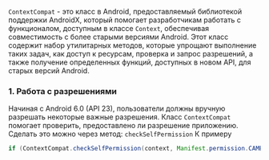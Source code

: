`ContextCompat` - это класс в Android, предоставляемый библиотекой поддержки AndroidX, который помогает разработчикам работать с функционалом, доступным в классе `Context`, обеспечивая совместимость с более старыми версиями Android. Этот класс содержит набор утилитарных методов, которые упрощают выполнение таких задач, как доступ к ресурсам, проверка и запрос разрешений, а также получение определенных функций, доступных в новом API, для старых версий Android.

### 1. **Работа с разрешениями**
Начиная с Android 6.0 (API 23), пользователи должны вручную разрешать некоторые важные разрешения. Класс `ContextCompat` помогает проверить, предоставлено ли разрешение приложению.
Сделать это можно через метод:
`checkSelfPermission`
К примеру 

```Java
if (ContextCompat.checkSelfPermission(context, Manifest.permission.CAMERA) == PackageManager.PERMISSION_GRANTED) { // Камера разрешена, можно использовать функционал } else { // Разрешение не предоставлено, нужно запросить }
```
